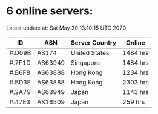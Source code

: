 # 6 online servers:

Latest update at: Sat May 30 13:10:15 UTC 2020

| ID | ASN | Server Country | Online |
| -- | --- | -------------- | ------ |
| #.D09B | AS174 | United States | 1484 hrs |
| #.7F1D | AS63949 | Singapore | 1484 hrs |
| #.B6F8 | AS63888 | Hong Kong | 1234 hrs |
| #.BD3E | AS63888 | Hong Kong | 2303 hrs |
| #.2A79 | AS63949 | Japan | 1143 hrs |
| #.47E3 | AS16509 | Japan | 259 hrs |

